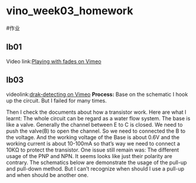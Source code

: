 # vino_week03_homework
#作业
## lb01
Video link:[Playing with fades on Vimeo](https://vimeo.com/368996577)

## lb03
videolink:[drak-detecting on Vimeo](https://vimeo.com/368999267)
**Process:**
Base on the schematic I hook up the circuit. But I failed for many times.

Then I check the documents about how a transistor work.
Here are what I learnt:
The whole circuit can be regard as a water flow system. The base is like a valve. Generally the channel between E to C is closed. We need to push the valve(B) to open the channel. 
So we need to connected the B to the voltage. And the working voltage of the Base is about 0.6V and the working current is about 10-100mA so that’s way we need to connect a 10KΩ to protect the transistor.
One issue still remain was:
The different usage of the PNP and NPN.
It seems looks like just their polarity are contrary. The schematics below are demonstrate the usage of the pull-up and pull-down method.
But I can’t recognize when should I use a pull-up and when should be another one.

